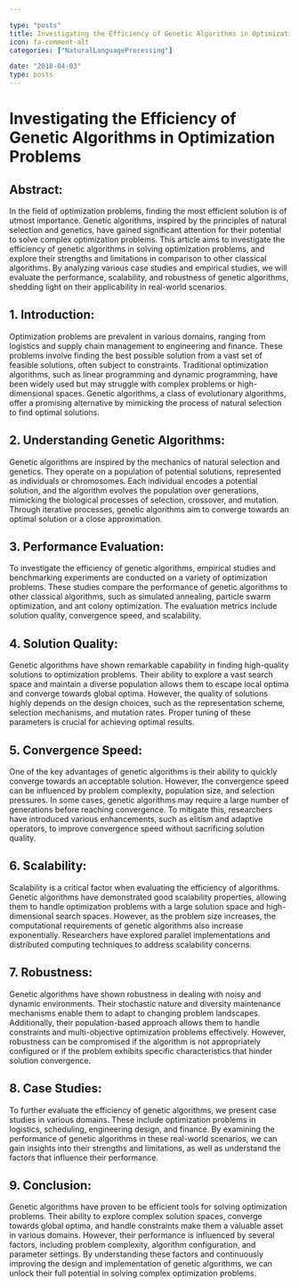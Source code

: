 ```yaml
---

type: "posts"
title: Investigating the Efficiency of Genetic Algorithms in Optimization Problems
icon: fa-comment-alt
categories: ["NaturalLanguageProcessing"]

date: "2018-04-03"
type: posts
---
```





# Investigating the Efficiency of Genetic Algorithms in Optimization Problems

## Abstract:
In the field of optimization problems, finding the most efficient solution is of utmost importance. Genetic algorithms, inspired by the principles of natural selection and genetics, have gained significant attention for their potential to solve complex optimization problems. This article aims to investigate the efficiency of genetic algorithms in solving optimization problems, and explore their strengths and limitations in comparison to other classical algorithms. By analyzing various case studies and empirical studies, we will evaluate the performance, scalability, and robustness of genetic algorithms, shedding light on their applicability in real-world scenarios. 

## 1. Introduction:
Optimization problems are prevalent in various domains, ranging from logistics and supply chain management to engineering and finance. These problems involve finding the best possible solution from a vast set of feasible solutions, often subject to constraints. Traditional optimization algorithms, such as linear programming and dynamic programming, have been widely used but may struggle with complex problems or high-dimensional spaces. Genetic algorithms, a class of evolutionary algorithms, offer a promising alternative by mimicking the process of natural selection to find optimal solutions. 

## 2. Understanding Genetic Algorithms:
Genetic algorithms are inspired by the mechanics of natural selection and genetics. They operate on a population of potential solutions, represented as individuals or chromosomes. Each individual encodes a potential solution, and the algorithm evolves the population over generations, mimicking the biological processes of selection, crossover, and mutation. Through iterative processes, genetic algorithms aim to converge towards an optimal solution or a close approximation.

## 3. Performance Evaluation:
To investigate the efficiency of genetic algorithms, empirical studies and benchmarking experiments are conducted on a variety of optimization problems. These studies compare the performance of genetic algorithms to other classical algorithms, such as simulated annealing, particle swarm optimization, and ant colony optimization. The evaluation metrics include solution quality, convergence speed, and scalability.

## 4. Solution Quality:
Genetic algorithms have shown remarkable capability in finding high-quality solutions to optimization problems. Their ability to explore a vast search space and maintain a diverse population allows them to escape local optima and converge towards global optima. However, the quality of solutions highly depends on the design choices, such as the representation scheme, selection mechanisms, and mutation rates. Proper tuning of these parameters is crucial for achieving optimal results.

## 5. Convergence Speed:
One of the key advantages of genetic algorithms is their ability to quickly converge towards an acceptable solution. However, the convergence speed can be influenced by problem complexity, population size, and selection pressures. In some cases, genetic algorithms may require a large number of generations before reaching convergence. To mitigate this, researchers have introduced various enhancements, such as elitism and adaptive operators, to improve convergence speed without sacrificing solution quality.

## 6. Scalability:
Scalability is a critical factor when evaluating the efficiency of algorithms. Genetic algorithms have demonstrated good scalability properties, allowing them to handle optimization problems with a large solution space and high-dimensional search spaces. However, as the problem size increases, the computational requirements of genetic algorithms also increase exponentially. Researchers have explored parallel implementations and distributed computing techniques to address scalability concerns.

## 7. Robustness:
Genetic algorithms have shown robustness in dealing with noisy and dynamic environments. Their stochastic nature and diversity maintenance mechanisms enable them to adapt to changing problem landscapes. Additionally, their population-based approach allows them to handle constraints and multi-objective optimization problems effectively. However, robustness can be compromised if the algorithm is not appropriately configured or if the problem exhibits specific characteristics that hinder solution convergence.

## 8. Case Studies:
To further evaluate the efficiency of genetic algorithms, we present case studies in various domains. These include optimization problems in logistics, scheduling, engineering design, and finance. By examining the performance of genetic algorithms in these real-world scenarios, we can gain insights into their strengths and limitations, as well as understand the factors that influence their performance.

## 9. Conclusion:
Genetic algorithms have proven to be efficient tools for solving optimization problems. Their ability to explore complex solution spaces, converge towards global optima, and handle constraints make them a valuable asset in various domains. However, their performance is influenced by several factors, including problem complexity, algorithm configuration, and parameter settings. By understanding these factors and continuously improving the design and implementation of genetic algorithms, we can unlock their full potential in solving complex optimization problems.